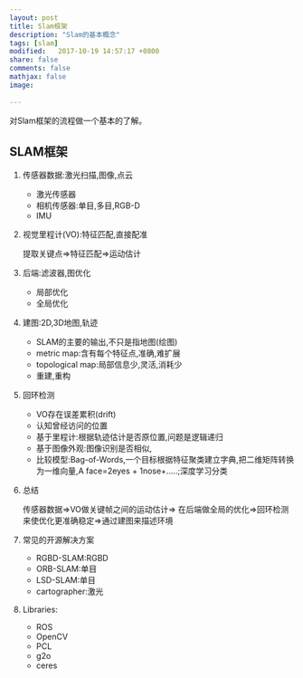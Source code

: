 ```yaml
---
layout: post
title: Slam框架
description: "Slam的基本概念"
tags: [slam]
modified:   2017-10-19 14:57:17 +0800
share: false
comments: false
mathjax: false
image:
  
---
```


对Slam框架的流程做一个基本的了解。

<!--more-->

## SLAM框架

1. 传感器数据:激光扫描,图像,点云

    * 激光传感器
    * 相机传感器:单目,多目,RGB-D
    * IMU
2. 视觉里程计(VO):特征匹配,直接配准

    提取关键点$\Rightarrow$特征匹配$\Rightarrow$运动估计
3. 后端:滤波器,图优化

    * 局部优化
    * 全局优化
4. 建图:2D,3D地图,轨迹

    * SLAM的主要的输出,不只是指地图(绘图)
    * metric map:含有每个特征点,准确,难扩展
    * topological map:局部信息少,灵活,消耗少
    * 重建,重构
5. 回环检测
    * VO存在误差累积(drift)
    * 认知曾经访问的位置
    * 基于里程计:根据轨迹估计是否原位置,问题是逻辑递归
    * 基于图像外观:图像识别是否相似,
    * 比较模型:Bag-of-Words,一个目标根据特征聚类建立字典,把二维矩阵转换为一维向量,A face=2eyes + 1nose+.....;深度学习分类

6. 总结

    传感器数据$\Rightarrow$VO做关键帧之间的运动估计$\Rightarrow$
    在后端做全局的优化$\Rightarrow$回环检测来使优化更准确稳定$\Rightarrow$通过建图来描述环境

7. 常见的开源解决方案
    * RGBD-SLAM:RGBD
    * ORB-SLAM:单目
    * LSD-SLAM:单目
    * cartographer:激光

8. Libraries:
    * ROS
    * OpenCV
    * PCL
    * g2o
    * ceres
